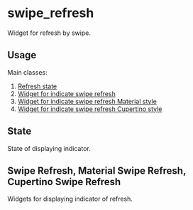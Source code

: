 # swipe_refresh

Widget for refresh by swipe.

## Usage

Main classes:

1. [Refresh state](lib/src/swipe_refresh_state.dart)
2. [Widget for indicate swipe refresh](lib/src/swipe_refresh.dart)
2. [Widget for indicate swipe refresh Material style](lib/src/material_swipe_refresh.dart)
2. [Widget for indicate swipe refresh Cupertino style](lib/src/cupertino_swipe_refresh.dart)

## State

State of displaying indicator.

## Swipe Refresh, Material Swipe Refresh, Cupertino Swipe Refresh

Widgets for displaying indicator of refresh. 

